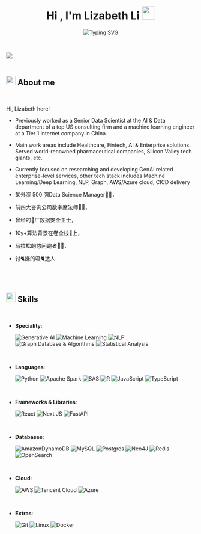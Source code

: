 


<h1 align="center"><b>Hi , I'm Lizabeth Li </b><img src="https://media.giphy.com/media/hvRJCLFzcasrR4ia7z/giphy.gif" width="35"></h1>

<p align="center">
  <a href="https://git.io/typing-svg"><img src="https://readme-typing-svg.demolab.com?font=Roboto+Condensed&weight=100&duration=2000&pause=1000&color=1B81C9&background=0B032500&center=true&vCenter=true&width=435&lines=Active+Learner;Passionate+about+data+science;Responsible+AI+advocate;Women+in+Tech" alt="Typing SVG" /></a>
</p>


<br>

	
<!-- ## <picture><img src = "https://github.com/0xAbdulKhalid/0xAbdulKhalid/raw/main/assets/mdImages/about_me.gif" width = 50px></picture> **About me** -->


<img src="https://user-images.githubusercontent.com/73097560/115834477-dbab4500-a447-11eb-908a-139a6edaec5c.gif"><br><br>

## <img src="https://media2.giphy.com/media/QssGEmpkyEOhBCb7e1/giphy.gif?cid=ecf05e47a0n3gi1bfqntqmob8g9aid1oyj2wr3ds3mg700bl&rid=giphy.gif" width ="25"><b> About me</b>
<br>

Hi, Lizabeth here!

- Previously worked as a Senior Data Scientist at the AI & Data department of a top US consulting firm and a machine learning engineer at a Tier 1 internet company in China
- Main work areas include Healthcare, Fintech, AI & Enterprise solutions. Served world-renowned pharmaceutical companies, Silicon Valley tech giants, etc.
- Currently focused on researching and developing GenAI related enterprise-level services, other tech stack includes Machine Learning/Deep Learning, NLP, Graph, AWS/Azure cloud, CICD delivery

- 某外资 500 强Data Science Manager👩‍💻，
- 前四大咨询公司数字魔法师🧙‍♂️，
- 曾经的🪿厂数据安全卫士，
- 10y+算法背景在卷全栈🫎上，
- 马拉松的悠闲跑者🏃‍♀️，
- 讨🐈嫌的吸🐈达人

<br><br>



## <img src="https://media2.giphy.com/media/QssGEmpkyEOhBCb7e1/giphy.gif?cid=ecf05e47a0n3gi1bfqntqmob8g9aid1oyj2wr3ds3mg700bl&rid=giphy.gif" width ="25"><b> Skills</b>
<br>

<p align="center">

- **Speciality**:
  
   ![Generative AI](https://img.shields.io/badge/Generative_AI-4A90E2?style=for-the-badge&logoColor=white)
   ![Machine Learning](https://img.shields.io/badge/Machine_Learning-4A90E2?style=for-the-badge&logoColor=white)
   ![NLP](https://img.shields.io/badge/NLP-4A90E2?style=for-the-badge&logoColor=white)
   ![Graph Database & Algorithms](https://img.shields.io/badge/Graph_Database_%26_Algorithms-4A90E2?style=for-the-badge&logoColor=white)
   ![Statistical Analysis](https://img.shields.io/badge/Statistical_Analysis-4A90E2?style=for-the-badge&logoColor=white)

<br>

- **Languages**:

    ![Python](https://img.shields.io/badge/python-3670A0?style=for-the-badge&logo=python&logoColor=ffdd54)
    ![Apache Spark](https://img.shields.io/badge/Apache%20Spark-E25A1C?style=for-the-badge&logo=apachespark&logoColor=white)
    ![SAS](https://img.shields.io/badge/SAS-007EC3?style=for-the-badge&logo=sas&logoColor=white)
    ![R](https://img.shields.io/badge/r-%23276DC3.svg?style=for-the-badge&logo=r&logoColor=white)
    ![JavaScript](https://img.shields.io/badge/javascript-%23323330.svg?style=for-the-badge&logo=javascript&logoColor=%23F7DF1E)
    ![TypeScript](https://img.shields.io/badge/typescript-%23007ACC.svg?style=for-the-badge&logo=typescript&logoColor=white)


<br>   

- **Frameworks & Libraries**:

    ![React](https://img.shields.io/badge/react-%2320232a.svg?style=for-the-badge&logo=react&logoColor=%2361DAFB)
    ![Next JS](https://img.shields.io/badge/Next-black?style=for-the-badge&logo=next.js&logoColor=white)
    ![FastAPI](https://img.shields.io/badge/FastAPI-005571?style=for-the-badge&logo=fastapi)

<br>   

- **Databases**:

    ![AmazonDynamoDB](https://img.shields.io/badge/Amazon%20DynamoDB-4053D6?style=for-the-badge&logo=Amazon%20DynamoDB&logoColor=white)
    ![MySQL](https://img.shields.io/badge/mysql-%234479A1.svg?style=for-the-badge&logo=mysql&logoColor=white)
    ![Postgres](https://img.shields.io/badge/postgres-%23316192.svg?style=for-the-badge&logo=postgresql&logoColor=white)
    ![Neo4J](https://img.shields.io/badge/Neo4j-008CC1?style=for-the-badge&logo=neo4j&logoColor=white)
    ![Redis](https://img.shields.io/badge/redis-%23DC382D.svg?style=for-the-badge&logo=redis&logoColor=white)
    ![OpenSearch](https://img.shields.io/badge/OpenSearch-005EB8?style=for-the-badge&logo=opensearch&logoColor=white)


<br>  
    
- **Cloud**:

   ![AWS](https://img.shields.io/badge/AWS-%23FF9900.svg?style=for-the-badge&logo=amazon-aws&logoColor=white)
   ![Tencent Cloud](https://img.shields.io/badge/Tencent%20Cloud-0052D9?style=for-the-badge&logo=TencentCloud&logoColor=white)
   ![Azure](https://img.shields.io/badge/azure-%230078D4.svg?style=for-the-badge&logo=microsoftazure&logoColor=white)


<br>


- **Extras**:

    ![Git](https://img.shields.io/badge/git-%23F05033.svg?style=for-the-badge&logo=git&logoColor=white)
    ![Linux](https://img.shields.io/badge/Linux-FCC624?style=for-the-badge&logo=linux&logoColor=black) 
    ![Docker](https://img.shields.io/badge/docker-%230db7ed.svg?style=for-the-badge&logo=docker&logoColor=white)



</p>

<br>
<br>


<br>
